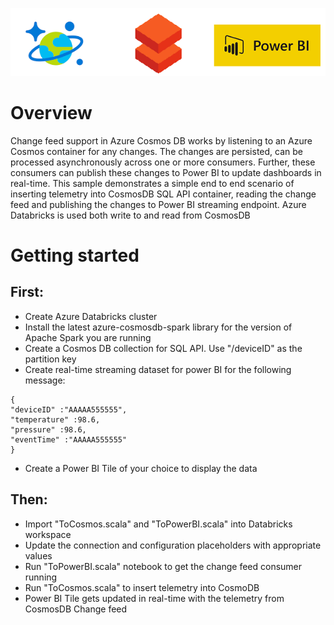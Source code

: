 ![](logo.png)

# Overview
Change feed support in Azure Cosmos DB works by listening to an Azure Cosmos container for any changes. The changes are persisted, can be processed asynchronously across one or more consumers. Further, these consumers can publish these changes to Power BI to update dashboards in real-time.  This sample demonstrates a simple end to end scenario of inserting telemetry into CosmosDB SQL API container, reading the change feed and publishing the changes to Power BI streaming endpoint. Azure Databricks is used  both write to and read from CosmosDB

# Getting started
## First:
* Create Azure Databricks cluster
* Install the latest azure-cosmosdb-spark library for the version of Apache Spark you are running
* Create a Cosmos DB collection for SQL API. Use "/deviceID" as the partition key
* Create real-time streaming dataset for power BI for the following message:
```
{
"deviceID" :"AAAAA555555",
"temperature" :98.6,
"pressure" :98.6,
"eventTime" :"AAAAA555555"
}
```
* Create a Power BI Tile of your choice to display the data 

## Then:
* Import "ToCosmos.scala" and "ToPowerBI.scala" into Databricks workspace
* Update the connection and configuration placeholders with appropriate values 
* Run "ToPowerBI.scala" notebook to get the change feed consumer running 
* Run "ToCosmos.scala" to insert telemetry into CosmoDB
* Power BI Tile gets updated in real-time with the telemetry from CosmosDB Change feed 
